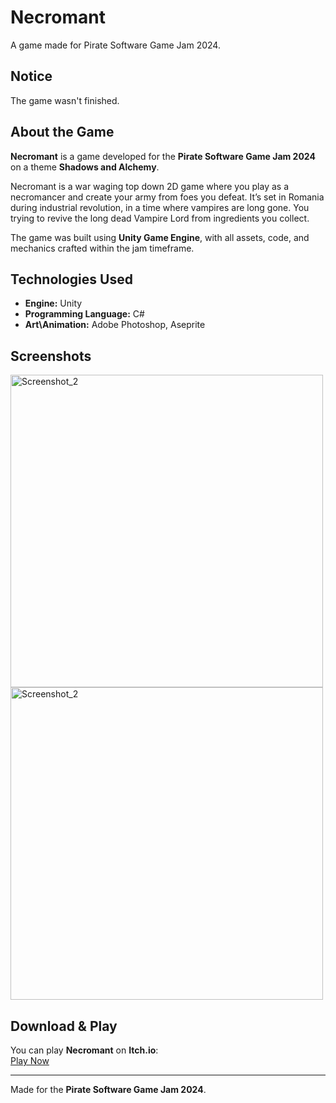 # Necromant
A game made for Pirate Software Game Jam 2024.

## Notice
The game wasn't finished.

## About the Game
**Necromant** is a game developed for the **Pirate Software Game Jam 2024** on a theme **Shadows and Alchemy**.  

Necromant is a war waging top down 2D game where you play as a necromancer and create your army from foes you defeat. 
It’s set in Romania during industrial revolution, in a time where vampires are long gone. 
You trying to revive the long dead Vampire Lord from ingredients you collect.

The game was built using **Unity Game Engine**, with all assets, code, and mechanics crafted within the jam timeframe.

## Technologies Used
- **Engine:** Unity
- **Programming Language:** C#
- **Art\Animation:** Adobe Photoshop, Aseprite

## Screenshots
<img src="https://bloodassassin.github.io/Portfolio/Images/Art/Artwork/Necromant.png" alt="Screenshot_2" width="500"/>
<img src="https://img.itch.zone/aW1hZ2UvMjg0MTg2MS8xNzE0ODQwOC5wbmc=/original/2TDCVq.png" alt="Screenshot_2" width="500"/>

## Download & Play
You can play **Necromant** on **Itch.io**:  
[Play Now](https://bloodassassin89.itch.io/necromant)  

---

Made for the **Pirate Software Game Jam 2024**.  

